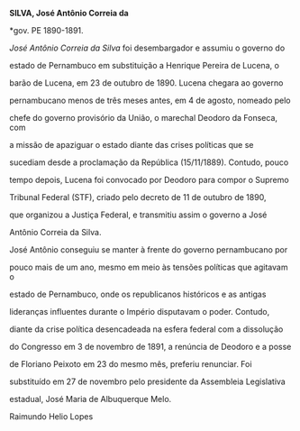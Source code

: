 **SILVA, José Antônio Correia da**



\*gov. PE 1890-1891.



*José Antônio Correia da Silva* foi desembargador e assumiu o governo do

estado de Pernambuco em substituição a Henrique Pereira de Lucena, o

barão de Lucena, em 23 de outubro de 1890. Lucena chegara ao governo

pernambucano menos de três meses antes, em 4 de agosto, nomeado pelo

chefe do governo provisório da União, o marechal Deodoro da Fonseca, com

a missão de apaziguar o estado diante das crises políticas que se

sucediam desde a proclamação da República (15/11/1889). Contudo, pouco

tempo depois, Lucena foi convocado por Deodoro para compor o Supremo

Tribunal Federal (STF), criado pelo decreto de 11 de outubro de 1890,

que organizou a Justiça Federal, e transmitiu assim o governo a José

Antônio Correia da Silva.



José Antônio conseguiu se manter à frente do governo pernambucano por

pouco mais de um ano, mesmo em meio às tensões políticas que agitavam o

estado de Pernambuco, onde os republicanos históricos e as antigas

lideranças influentes durante o Império disputavam o poder. Contudo,

diante da crise política desencadeada na esfera federal com a dissolução

do Congresso em 3 de novembro de 1891, a renúncia de Deodoro e a posse

de Floriano Peixoto em 23 do mesmo mês, preferiu renunciar. Foi

substituído em 27 de novembro pelo presidente da Assembleia Legislativa

estadual, José Maria de Albuquerque Melo.



Raimundo Helio Lopes



